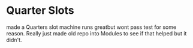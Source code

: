 # Quarter Slots
made a Quarters slot machine runs greatbut wont pass test for some reason. Really just made old repo into Modules to see if that helped but it didn't.
